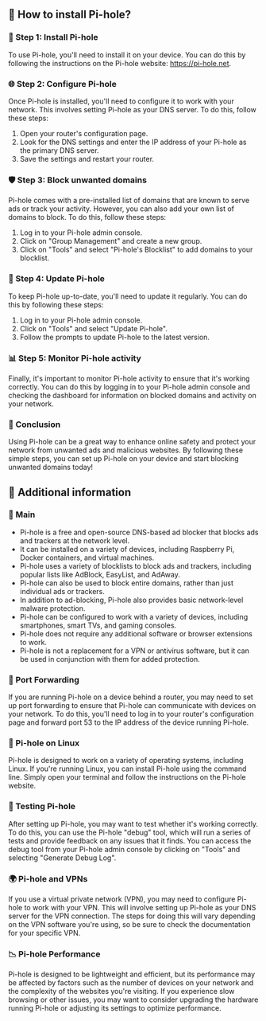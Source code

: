 ## 🍒 How to install Pi-hole?
### 🔧 Step 1: Install Pi-hole
To use Pi-hole, you'll need to install it on your device. You can do this by following the instructions on the Pi-hole website: https://pi-hole.net.

### 🌐 Step 2: Configure Pi-hole
Once Pi-hole is installed, you'll need to configure it to work with your network. This involves setting Pi-hole as your DNS server. To do this, follow these steps:
1. Open your router's configuration page.
2. Look for the DNS settings and enter the IP address of your Pi-hole as the primary DNS server.
3. Save the settings and restart your router.

### 🛡️ Step 3: Block unwanted domains
Pi-hole comes with a pre-installed list of domains that are known to serve ads or track your activity. However, you can also add your own list of domains to block. To do this, follow these steps:
1. Log in to your Pi-hole admin console.
2. Click on "Group Management" and create a new group.
3. Click on "Tools" and select "Pi-hole's Blocklist" to add domains to your blocklist.

### 🔄 Step 4: Update Pi-hole
To keep Pi-hole up-to-date, you'll need to update it regularly. You can do this by following these steps:
1. Log in to your Pi-hole admin console.
2. Click on "Tools" and select "Update Pi-hole".
3. Follow the prompts to update Pi-hole to the latest version.

### 📊 Step 5: Monitor Pi-hole activity
Finally, it's important to monitor Pi-hole activity to ensure that it's working correctly. You can do this by logging in to your Pi-hole admin console and checking the dashboard for information on blocked domains and activity on your network.

### 📝 Conclusion
Using Pi-hole can be a great way to enhance online safety and protect your network from unwanted ads and malicious websites. By following these simple steps, you can set up Pi-hole on your device and start blocking unwanted domains today!

## 📌 Additional information
### 🌠 Main
- Pi-hole is a free and open-source DNS-based ad blocker that blocks ads and trackers at the network level.
- It can be installed on a variety of devices, including Raspberry Pi, Docker containers, and virtual machines.
- Pi-hole uses a variety of blocklists to block ads and trackers, including popular lists like AdBlock, EasyList, and AdAway.
- Pi-hole can also be used to block entire domains, rather than just individual ads or trackers.
- In addition to ad-blocking, Pi-hole also provides basic network-level malware protection.
- Pi-hole can be configured to work with a variety of devices, including smartphones, smart TVs, and gaming consoles.
- Pi-hole does not require any additional software or browser extensions to work.
- Pi-hole is not a replacement for a VPN or antivirus software, but it can be used in conjunction with them for added protection.

### 📶 Port Forwarding
If you are running Pi-hole on a device behind a router, you may need to set up port forwarding to ensure that Pi-hole can communicate with devices on your network. To do this, you'll need to log in to your router's configuration page and forward port 53 to the IP address of the device running Pi-hole.

### 🐧 Pi-hole on Linux
Pi-hole is designed to work on a variety of operating systems, including Linux. If you're running Linux, you can install Pi-hole using the command line. Simply open your terminal and follow the instructions on the Pi-hole website.

### 🚦 Testing Pi-hole
After setting up Pi-hole, you may want to test whether it's working correctly. To do this, you can use the Pi-hole "debug" tool, which will run a series of tests and provide feedback on any issues that it finds. You can access the debug tool from your Pi-hole admin console by clicking on "Tools" and selecting "Generate Debug Log".

### 🌍 Pi-hole and VPNs
If you use a virtual private network (VPN), you may need to configure Pi-hole to work with your VPN. This will involve setting up Pi-hole as your DNS server for the VPN connection. The steps for doing this will vary depending on the VPN software you're using, so be sure to check the documentation for your specific VPN.

### 📉 Pi-hole Performance
Pi-hole is designed to be lightweight and efficient, but its performance may be affected by factors such as the number of devices on your network and the complexity of the websites you're visiting. If you experience slow browsing or other issues, you may want to consider upgrading the hardware running Pi-hole or adjusting its settings to optimize performance.